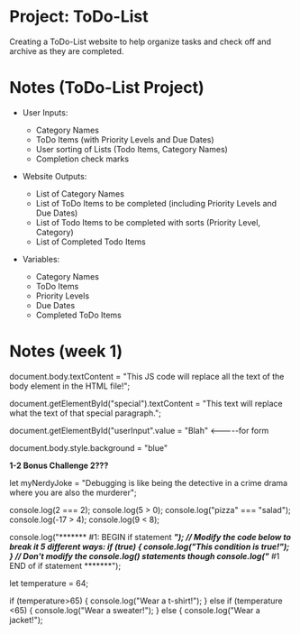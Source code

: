 # Project: ToDo-List

Creating a ToDo-List website to help organize tasks and check off and archive as they are completed.

# Notes (ToDo-List Project)

* User Inputs:
    * Category Names
    * ToDo Items (with Priority Levels and Due Dates)
    * User sorting of Lists (Todo Items, Category Names)
    * Completion check marks
    
* Website Outputs:
    * List of Category Names
    * List of ToDo Items to be completed (including Priority Levels and Due Dates)
    * List of Todo Items to be completed with sorts (Priority Level, Category)
    * List of Completed Todo Items
    
 * Variables:
    * Category Names
    * ToDo Items
    * Priority Levels
    * Due Dates
    * Completed ToDo Items



# Notes (week 1)


document.body.textContent = "This JS code will replace all the text of the body element in the HTML file!";

document.getElementById("special").textContent = "This text will replace what the text of that special paragraph.";

document.getElementById("userInput".value = "Blah"                   <-----for form

document.body.style.background = "blue"          

**1-2 Bonus Challenge 2???**



let myNerdyJoke = "Debugging is like being the detective in a crime drama where you are also the murderer";



console.log(2 === 2);
console.log(5 > 0);
console.log("pizza" === "salad");
console.log(-17 > 4);
console.log(9 < 8);

console.log("******* #1: BEGIN if statement *******");
// Modify the code below to break it 5 different ways:
if (true) {
    console.log("This condition is true!");
}
// Don't modify the console.log() statements though
console.log("******* #1 END of if statement *******");

let temperature = 64;

if (temperature>65) {
    console.log("Wear a t-shirt!");
} else if (temperature <65) {
    console.log("Wear a sweater!");
} else {
    console.log("Wear a jacket!");



